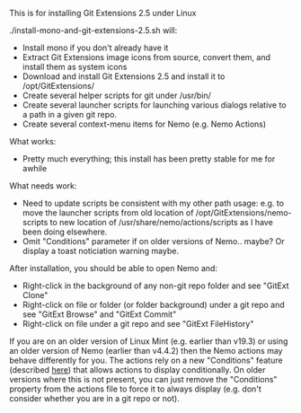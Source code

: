 This is for installing Git Extensions 2.5 under Linux

./install-mono-and-git-extensions-2.5.sh will:

* Install mono if you don't already have it
* Extract Git Extensions image icons from source, convert them, and install them as system icons
* Download and install Git Extensions 2.5 and install it to /opt/GitExtensions/
* Create several helper scripts for git under /usr/bin/
* Create several launcher scripts for launching various dialogs relative to a path in a given git repo.
* Create several context-menu items for Nemo (e.g. Nemo Actions)

What works:

* Pretty much everything; this install has been pretty stable for me for awhile

What needs work:

* Need to update scripts be consistent with my other path usage: e.g. to move the launcher scripts from old location of /opt/GitExtensions/nemo-scripts to new location of /usr/share/nemo/actions/scripts as I have been doing elsewhere.
* Omit "Conditions" parameter if on older versions of Nemo.. maybe? Or display a toast noticiation warning maybe.

After installation, you should be able to open Nemo and:

* Right-click in the background of any non-git repo folder and see "GitExt Clone"
* Right-click on file or folder (or folder background) under a git repo and see "GitExt Browse" and "GitExt Commit"
* Right-click on file under a git repo and see "GitExt FileHistory"

If you are on an older version of Linux Mint (e.g. earlier than v19.3) or using an older version of Nemo (earlier than v4.4.2) then the Nemo actions may behave differently for you. The actions rely on a new "Conditions" feature (described [here](https://github.com/linuxmint/nemo/pull/2056)) that allows actions to display conditionally. On older versions where this is not present, you can just remove the "Conditions" property from the actions file to force it to always display (e.g. don't consider whether you are in a git repo or not).
